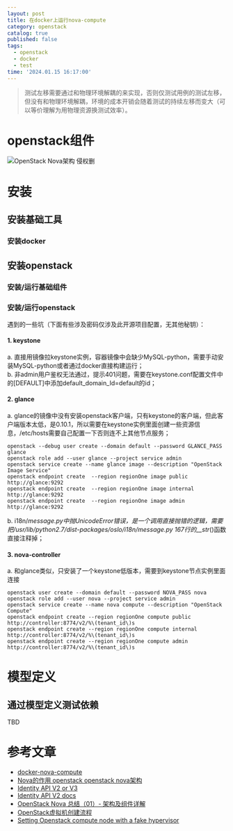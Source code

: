 ```yaml
---
layout: post
title: 在docker上运行nova-compute
category: openstack
catalog: true
published: false
tags:
  - openstack
  - docker
  - test
time: '2024.01.15 16:17:00'
---
```

> 测试左移需要通过和物理环境解耦的来实现，否则仅测试用例的测试左移，但没有和物理环境解耦，环境的成本开销会随着测试的持续左移而变大（可以等价理解为用物理资源换测试效率）。

# openstack组件
![OpenStack Nova架构 侵权删]({{site.baseurl}}/img/2024/Q1/20240115-nova组件调用.png)
# 安装
## 安装基础工具
### 安装docker

## 安装openstack
### 安装/运行基础组件
### 安装/运行openstack
遇到的一些坑（下面有些涉及密码仅涉及此开源项目配置，无其他秘钥）：
#### 1. keystone
a. 直接用镜像拉keystone实例，容器镜像中会缺少MySQL-python，需要手动安装MySQL-python或者通过docker直接构建运行；  
b. 非admin用户鉴权无法通过，提示401问题，需要在keystone.conf配置文件中的[DEFAULT]中添加default_domain_Id=default的id；

#### 2. glance
a. glance的镜像中没有安装openstack客户端，只有keystone的客户端，但此客户端版本太低，是0.10.1，所以需要在keystone实例里面创建一些资源信息，/etc/hosts需要自己配置一下否则连不上其他节点服务；  
```shell
openstack --debug user create --domain default --password GLANCE_PASS glance
openstack role add --user glance --project service admin
openstack service create --name glance image --description "OpenStack Image Service"
openstack endpoint create  --region regionOne image public http://glance:9292
openstack endpoint create  --region regionOne image internal http://glance:9292
openstack endpoint create  --region regionOne image admin http://glance:9292
```
b. i18n/_message.py中抛UnicodeError错误，是一个调用直接抛错的逻辑，需要把/usr/lib/python2.7/dist-packages/oslo/i18n/_message.py 167行的__str__()函数直接注释掉；

#### 3. nova-controller
a. 和glance类似，只安装了一个keystone低版本，需要到keystone节点实例里面连接
```shell
openstack user create --domain default --password NOVA_PASS nova
openstack role add --user nova --project service admin
openstack service create --name nova compute --description "OpenStack Compute"
openstack endpoint create --region regionOne compute public http://controller:8774/v2/%\(tenant_id\)s
openstack endpoint create --region regionOne compute internal http://controller:8774/v2/%\(tenant_id\)s
openstack endpoint create --region regionOne compute admin http://controller:8774/v2/%\(tenant_id\)s
```
# 模型定义
## 通过模型定义测试依赖
TBD

# 参考文章
- [docker-nova-compute](https://github.com/int32bit/docker-nova-compute?tab=readme-ov-file)
- [Nova的作用 openstack openstack nova架构](https://blog.51cto.com/u_13354/8102414)
- [Identity API V2 or V3](https://docs.openstack.org/keystone/10.0.3/http-api.html)
- [Identity API V2 docs](https://sergslipushenko.github.io/html/api-ref-identity-admin-v2.html)
- [OpenStack Nova 总结（01）- 架构及组件详解](https://blog.csdn.net/dylloveyou/article/details/80698420)
- [OpenStack虚拟机创建流程](https://blog.csdn.net/dylloveyou/article/details/78587308)
- [Setting Openstack compute node with a fake hypervisor](https://stackoverflow.com/questions/67677398/setting-openstack-compute-node-with-a-fake-hypervisor)
